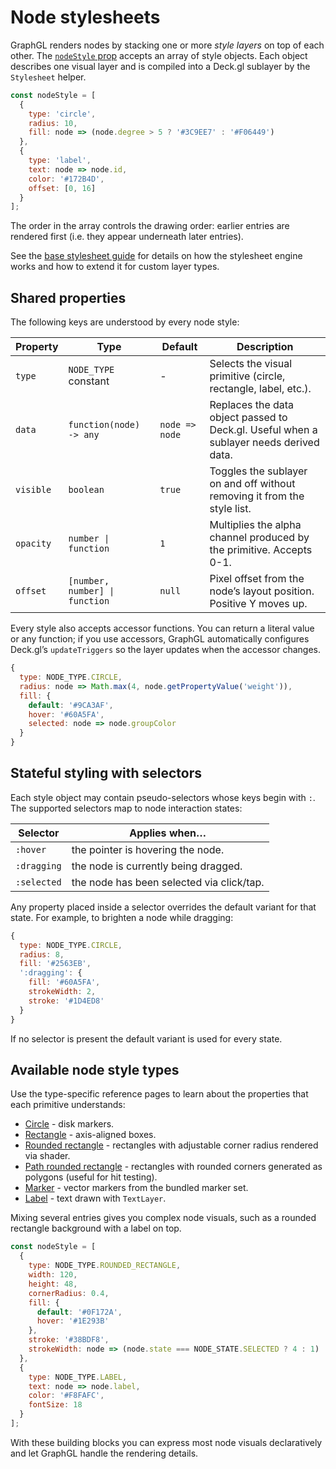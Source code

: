 # Node stylesheets

GraphGL renders nodes by stacking one or more *style layers* on top of each
other. The [`nodeStyle` prop](../../../../modules/graph-layers/api-reference/graph.md)
accepts an array of style objects. Each object describes one visual layer and is
compiled into a Deck.gl sublayer by the `Stylesheet` helper.

```js
const nodeStyle = [
  {
    type: 'circle',
    radius: 10,
    fill: node => (node.degree > 5 ? '#3C9EE7' : '#F06449')
  },
  {
    type: 'label',
    text: node => node.id,
    color: '#172B4D',
    offset: [0, 16]
  }
];
```

The order in the array controls the drawing order: earlier entries are rendered
first (i.e. they appear underneath later entries).

See the [base stylesheet guide](../base-stylesheet.md) for details on how the
stylesheet engine works and how to extend it for custom layer types.

## Shared properties

The following keys are understood by every node style:

| Property | Type | Default | Description |
| --- | --- | --- | --- |
| `type` | `NODE_TYPE` constant | - | Selects the visual primitive (circle, rectangle, label, etc.). |
| `data` | `function(node) -> any` | `node => node` | Replaces the data object passed to Deck.gl. Useful when a sublayer needs derived data. |
| `visible` | `boolean` | `true` | Toggles the sublayer on and off without removing it from the style list. |
| `opacity` | `number \| function` | `1` | Multiplies the alpha channel produced by the primitive. Accepts 0-1. |
| `offset` | `[number, number] \| function` | `null` | Pixel offset from the node’s layout position. Positive Y moves up. |

Every style also accepts accessor functions. You can return a literal value or
any function; if you use accessors, GraphGL automatically configures Deck.gl’s
`updateTriggers` so the layer updates when the accessor changes.

```js
{
  type: NODE_TYPE.CIRCLE,
  radius: node => Math.max(4, node.getPropertyValue('weight')),
  fill: {
    default: '#9CA3AF',
    hover: '#60A5FA',
    selected: node => node.groupColor
  }
}
```

## Stateful styling with selectors

Each style object may contain pseudo-selectors whose keys begin with `:`. The
supported selectors map to node interaction states:

| Selector | Applies when… |
| --- | --- |
| `:hover` | the pointer is hovering the node. |
| `:dragging` | the node is currently being dragged. |
| `:selected` | the node has been selected via click/tap. |

Any property placed inside a selector overrides the default variant for that
state. For example, to brighten a node while dragging:

```js
{
  type: NODE_TYPE.CIRCLE,
  radius: 8,
  fill: '#2563EB',
  ':dragging': {
    fill: '#60A5FA',
    strokeWidth: 2,
    stroke: '#1D4ED8'
  }
}
```

If no selector is present the default variant is used for every state.

## Available node style types

Use the type-specific reference pages to learn about the properties that each
primitive understands:

* [Circle](./node-style-circle.md) - disk markers.
* [Rectangle](./node-style-rectangle.md) - axis-aligned boxes.
* [Rounded rectangle](./node-style-rounded-rectangle.md) - rectangles with
  adjustable corner radius rendered via shader.
* [Path rounded rectangle](./node-style-path-rounded-rectangle.md) - rectangles
  with rounded corners generated as polygons (useful for hit testing).
* [Marker](./node-style-marker.md) - vector markers from the bundled marker set.
* [Label](./node-style-label.md) - text drawn with `TextLayer`.

Mixing several entries gives you complex node visuals, such as a rounded
rectangle background with a label on top.

```js
const nodeStyle = [
  {
    type: NODE_TYPE.ROUNDED_RECTANGLE,
    width: 120,
    height: 48,
    cornerRadius: 0.4,
    fill: {
      default: '#0F172A',
      hover: '#1E293B'
    },
    stroke: '#38BDF8',
    strokeWidth: node => (node.state === NODE_STATE.SELECTED ? 4 : 1)
  },
  {
    type: NODE_TYPE.LABEL,
    text: node => node.label,
    color: '#F8FAFC',
    fontSize: 18
  }
];
```

With these building blocks you can express most node visuals declaratively and
let GraphGL handle the rendering details.
